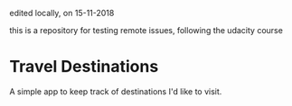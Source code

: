 edited locally, on 15-11-2018

this is a repository for testing remote issues, following the udacity course

# Travel Destinations

A simple app to keep track of destinations I'd like to visit.
